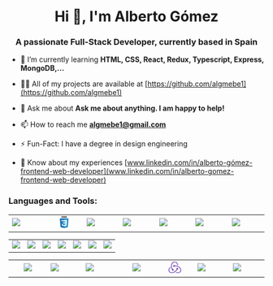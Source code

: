 <h1 align="center">Hi 👋, I'm Alberto Gómez</h1>
<h3 align="center">A passionate Full-Stack Developer, currently based in Spain</h3>

- 🌱 I’m currently learning **HTML, CSS, React, Redux, Typescript, Express, MongoDB,...**

- 👨‍💻 All of my projects are available at [https://github.com/algmebe1](https://github.com/algmebe1)

- 💬 Ask me about **Ask me about anything. I am happy to help!**

- 📫 How to reach me **algmebe1@gmail.com**

- ⚡️ Fun-Fact: I have a degree in design engineering

- 📄 Know about my experiences [www.linkedin.com/in/alberto-gómez-frontend-web-developer](www.linkedin.com/in/alberto-gomez-frontend-web-developer)

<h3 align="left">Languages and Tools:</h3>

<table>
  <tr>
    <td><a href="https://getbootstrap.com/" ><img src="https://www.vectorlogo.zone/logos/getbootstrap/getbootstrap-ar21.svg"></a></td>
    <td align="center" width="15%" ><a href="https://www.w3schools.com/css/" ><img width="40%" src="https://raw.githubusercontent.com/devicons/devicon/9c6bfdb9783cdfe1018666ed76adcfd3eab6fad6/icons/css3/css3-original-wordmark.svg"></a></td>
    <td><a href="https://expressjs.com/" ><img src="https://www.vectorlogo.zone/logos/expressjs/expressjs-ar21.svg"></a></td>
    <td><a href="https://www.figma.com/" ><img src="https://www.vectorlogo.zone/logos/figma/figma-ar21.svg"></a></td>
    <td><a href="https://firebase.google.com/" ><img src="https://www.vectorlogo.zone/logos/firebase/firebase-ar21.svg"></a></td>
    <td><a href="https://git-scm.com/" ><img src="https://www.vectorlogo.zone/logos/git-scm/git-scm-ar21.svg"></a></td>
    <td><a href="https://heroku.com/" ><img src="https://www.vectorlogo.zone/logos/heroku/heroku-ar21.svg"></a></td>
  </tr>
</table>
<table>
  <tr>
    <td><a href="https://www.w3.org/html/" ><img src="https://www.vectorlogo.zone/logos/w3_html5/w3_html5-ar21.svg"></a></td>
    <td><a href="https://www.adobe.com/products/illustrator.html" ><img src="https://www.vectorlogo.zone/logos/adobe_illustrator/adobe_illustrator-ar21.svg"></a></td>
    <td><a href="https://developer.mozilla.org/en-US/docs/Web/JavaScript" ><img src="https://www.vectorlogo.zone/logos/javascript/javascript-ar21.svg"></a></td>
    <td><a href="https://jestjs.io/" ><img src="https://www.vectorlogo.zone/logos/jestjsio/jestjsio-ar21.svg"></a></td>
    <td><a href="https://www.linux.org/" ><img src="https://www.vectorlogo.zone/logos/linux/linux-ar21.svg"></a></td>
    <td><a href="https://www.mongodb.com/" ><img src="https://www.vectorlogo.zone/logos/mongodb/mongodb-ar21.svg"></a></td>
    <td><a href="https://nodejs.org/" ><img src="https://www.vectorlogo.zone/logos/nodejs/nodejs-ar21.svg"></a></td>
  </tr>
  </table>
  <table>
  <tr>
    <td align="center" width="15%" ><a href="https://www.photoshop.com/en" ><img width="40%" src="https://raw.githubusercontent.com/rdimascio/icons/932c4cf6c9e2031abeca1c164baa0f76785c16fe/icons/color/photoshop.svg"></a></td>
    <td><a href="https://postman.com/" ><img src="https://www.vectorlogo.zone/logos/getpostman/getpostman-ar21.svg"></a></td>
    <td><a href="https://reactjs.org/" ><img src="https://www.vectorlogo.zone/logos/reactjs/reactjs-ar21.svg"></a></td>
    <td align="center" width="15%" ><a href="https://reactnative.dev/" ><img width="40%" src="https://raw.githubusercontent.com/kristerkari/react-native-svg-transformer/master/images/react-native-logo.png"></a></td>
    <td align="center" width="15%" ><a href="https://redux.js.org/" ><img width="40%" src="https://raw.githubusercontent.com/devicons/devicon/9c6bfdb9783cdfe1018666ed76adcfd3eab6fad6/icons/redux/redux-original.svg"></a></td>
    <td><a href="ttps://sass-lang.com/" ><img src="https://www.vectorlogo.zone/logos/sass-lang/sass-lang-ar21.svg"></a></td>
    <td><a href="https://www.typescriptlang.org/" ><img src="https://www.vectorlogo.zone/logos/typescriptlang/typescriptlang-ar21.svg"></a></td>
  </tr>
</table>
